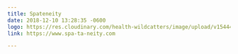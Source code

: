 ```yaml
---
title: Spateneity
date: 2018-12-10 13:28:35 -0600
logo: https://res.cloudinary.com/health-wildcatters/image/upload/v1544470183/Spateneity.jpg
link: https://www.spa-ta-neity.com

---
```

